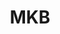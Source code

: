 ---
  title: MKB
  menu:
    main:
      weight: 2
      name: MKB
      parent: Oplossingen
      pre: Je eigen centrale in de cloud. Geen gedoe met verouderde hardware.
      post: fa-home
  type: page
  layout: default
  logos: true
  hero:
    title: MKB
    content: Met Hosted VoIP bespaart u voortaan op uw kosten en bent u voortaan overal
      en altijd bereikbaar. Omdat uw zakelijke telefonie over het internet gaat.
    button:
      content: Bereken je kosten
      link: "/calculator"
    image: "/v1552466820/hostedvoip.svg"
  blocks:
  - content: "<p>Callvoip zorgt ervoor dat u als ondernemer altijd bereikbaar bent,
      dat gaat verder dan alleen maar telefonie. Betrouwbaar internet en goede apparatuur
      mogen daarbij niet ontbreken.</p>"
    image: "/v1552466820/phones.png"
    position: image_left
    title: Zakelijke VoIP waar je op kan vertrouwen
  - content: "<p>Callvoip is de zakelijke telefonieprovider waar persoonlijk contact
      centraal staat. Maak daarom kennis met [ons team](/team) en weet wie u aan de
      lijn heeft.</p>"
    image: "/v1552466837/windows.svg"
    position: " image_right"
    title: Met wie kom je te werken?
  usps:
    title: Geniet van een beter telefoongesprek
    content: Callvoip zorgt ervoor dat u als ondernemer altijd bereikbaar bent, dat
      gaat verder dan alleen maar telefonie. Betrouwbaar internet en goede apparatuur
    items:
    - icon: fa-cloud
      title: Moderne centrale in de cloud
      content: Callvoip is er voor elke ondernemer. Voor de zelfstandige, die graag
        bereikbaar is op een vast nummer. Maar wij zijn er ook voor de international
        met 10.000 werkplekken.
    - icon: fa-user-lock
      title: Je eigen beveiligde omgeving
      content: Callvoip is er voor elke ondernemer. Voor de zelfstandige, die graag
        bereikbaar is op een vast nummer. Maar wij zijn er ook voor de international
        met 10.000 werkplekken.
    - icon: fa-comment-alt-smile
      title: Geen moeilijke software
      content: Callvoip is er voor elke ondernemer. Voor de zelfstandige, die graag
        bereikbaar is op een vast nummer. Maar wij zijn er ook voor de international
        met 10.000 werkplekken.
    - icon: fa-laptop
      title: Werkt op Apple en Windows
      content: Callvoip is er voor elke ondernemer. Voor de zelfstandige, die graag
        bereikbaar is op een vast nummer. Maar wij zijn er ook voor de international
        met 10.000 werkplekken.
    - icon: fa-comment-alt-smile
      title: Geen moeilijke software
      content: Callvoip is er voor elke ondernemer. Voor de zelfstandige, die graag
        bereikbaar is op een vast nummer. Maar wij zijn er ook voor de international
        met 10.000 werkplekken.
    - icon: fa-comment-alt-smile
      title: Geen moeilijke software
      content: Callvoip is er voor elke ondernemer. Voor de zelfstandige, die graag
        bereikbaar is op een vast nummer. Maar wij zijn er ook voor de international
        met 10.000 werkplekken.
  intro:
    title: Wat kost bellen met Callvoip?
    content: Callvoip zorgt ervoor dat u als ondernemer altijd bereikbaar bent, dat gaat verder dan alleen maar telefonie. Betrouwbaar internet en goede apparatuur mogen daarbij niet ontbreken.
  prijzen:
    - title: Zelfstandigen
      content: Geen telefooncentrale op locatie, maar een moderne gebruiksvriendelijk.
      button:
        title: Stel je pakket samen
        link: #
      tarieven:
        title: Maandelijkse kosten
        footer: Prijzen zijn vanaf en per maand
        items:
          - title: Basis Abonnement
            price: 4
          - title: Telefoonnummer
            price: 3
          - title: Voicemail
            price: 1
    - title: MKB
      content: Geen telefooncentrale op locatie, maar een moderne gebruiksvriendelijk.
      button:
        title: Stel je pakket samen
        link: #
      tarieven:
        title: Maandelijkse kosten
        footer: Prijzen zijn vanaf en per maand
        items:
          - title: Basis Abonnement
            price: 4
          - title: Telefoonnummer
            price: 3
          - title: Voicemail
            price: 1
    - title: Grootzakelijk
      content: Geen telefooncentrale op locatie, maar een moderne gebruiksvriendelijk.
      button:
        title: Stel je pakket samen
        link: #
      tarieven:
        title: Maandelijkse kosten
        footer: Prijzen zijn vanaf en per maand
        items:
          - title: Basis Abonnement
            price: 4
          - title: Telefoonnummer
            price: 3
          - title: Voicemail
            price: 1
---